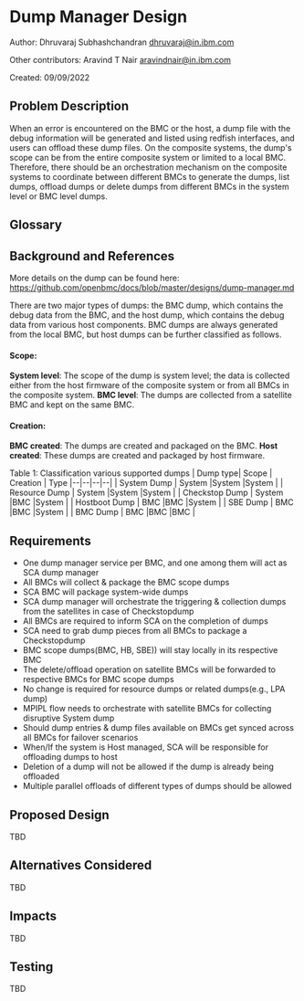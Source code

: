 # Dump Manager Design

Author:
  Dhruvaraj Subhashchandran <dhruvaraj@in.ibm.com>

Other contributors:
  Aravind T Nair <aravindnair@in.ibm.com>

Created: 09/09/2022

## Problem Description
When an error is encountered on the BMC or the host, a dump file with the debug
information will be generated and listed using redfish interfaces, and users can
offload these dump files. On the composite systems, the dump's scope can be from
the entire composite system or limited to a local BMC. Therefore, there should
be an orchestration mechanism on the composite systems to coordinate between
different BMCs to generate the dumps, list dumps, offload dumps or delete dumps
from different BMCs in the system level or BMC level dumps. 

## Glossary


## Background and References
More details on the dump can be found here: https://github.com/openbmc/docs/blob/master/designs/dump-manager.md

There are two major types of dumps: the BMC dump, which contains the debug data
from the BMC, and the host dump, which contains the debug data from various host
components. BMC dumps are always generated from the local BMC, but host dumps
can be further classified as follows.
#### Scope:
**System level**: The scope of the dump is system level; the data is collected
either from the host firmware of the composite system or from all BMCs in the
composite system.
**BMC level**: The dumps are collected from a satellite BMC and kept on the same
BMC.
#### Creation:
**BMC created**: The dumps are created and packaged on the BMC.
**Host created**: These dumps are created and packaged by host firmware.

Table 1: Classification various supported dumps
|  Dump type| Scope | Creation | Type
|--|--|--|--|
| System Dump | System |System |System |
| Resource Dump | System |System |System |
| Checkstop Dump | System |BMC |System |
| Hostboot Dump | BMC |BMC |System |
| SBE Dump | BMC |BMC |System |
| BMC Dump | BMC |BMC |BMC |

## Requirements
- One  dump manager  service  per  BMC, and one  among  them will act as SCA dump manager
- All BMCs will  collect & package the BMC  scope dumps
- SCA BMC will package system-wide dumps
- SCA dump  manager  will orchestrate  the triggering  & collection dumps from  the satellites in case of Checkstopdump
- All BMCs are  required  to inform  SCA on the completion  of  dumps
- SCA need  to grab  dump  pieces from  all BMCs to package a Checkstopdump
- BMC scope dumps(BMC,  HB, SBE))  will stay locally in its respective  BMC
- The delete/offload operation  on  satellite BMCs will  be forwarded  to respective  BMCs for BMC scope dumps
- No  change is required  for  resource  dumps  or related  dumps(e.g., LPA dump)
- MPIPL flow  needs to orchestrate  with satellite BMCs for  collecting disruptive  System dump
- Should  dump  entries & dump files  available  on BMCs get synced across all BMCs for failover  scenarios
- When/If  the system is Host managed,  SCA will be  responsible  for  offloading  dumps  to host
- Deletion  of  a dump  will not be allowed  if the dump  is already  being  offloaded
- Multiple parallel  offloads  of  different  types of  dumps  should be  allowed 



## Proposed Design
TBD

## Alternatives Considered
TBD

## Impacts
TBD

## Testing
TBD
